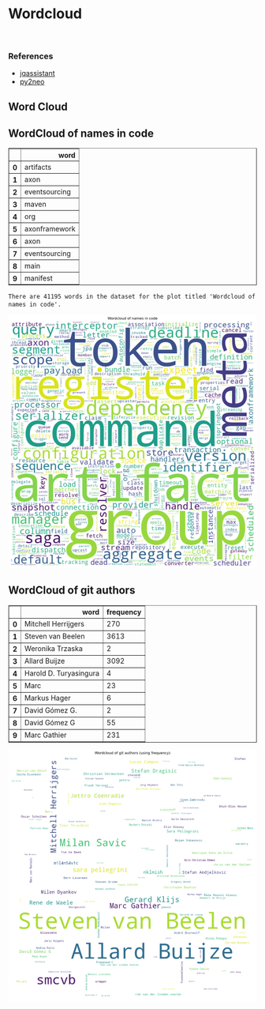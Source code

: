 # Wordcloud
<br>  

### References
- [jqassistant](https://jqassistant.org)
- [py2neo](https://py2neo.org/2021.1/)





## Word Cloud

## WordCloud of names in code




<div>
<table border="1" class="dataframe">
  <thead>
    <tr style="text-align: right;">
      <th></th>
      <th>word</th>
    </tr>
  </thead>
  <tbody>
    <tr>
      <th>0</th>
      <td>artifacts</td>
    </tr>
    <tr>
      <th>1</th>
      <td>axon</td>
    </tr>
    <tr>
      <th>2</th>
      <td>eventsourcing</td>
    </tr>
    <tr>
      <th>3</th>
      <td>maven</td>
    </tr>
    <tr>
      <th>4</th>
      <td>org</td>
    </tr>
    <tr>
      <th>5</th>
      <td>axonframework</td>
    </tr>
    <tr>
      <th>6</th>
      <td>axon</td>
    </tr>
    <tr>
      <th>7</th>
      <td>eventsourcing</td>
    </tr>
    <tr>
      <th>8</th>
      <td>main</td>
    </tr>
    <tr>
      <th>9</th>
      <td>manifest</td>
    </tr>
  </tbody>
</table>
</div>



    There are 41195 words in the dataset for the plot titled 'Wordcloud of names in code'.



    
![png](Wordcloud_files/Wordcloud_14_1.png)
    


## WordCloud of git authors




<div>
<table border="1" class="dataframe">
  <thead>
    <tr style="text-align: right;">
      <th></th>
      <th>word</th>
      <th>frequency</th>
    </tr>
  </thead>
  <tbody>
    <tr>
      <th>0</th>
      <td>Mitchell Herrijgers</td>
      <td>270</td>
    </tr>
    <tr>
      <th>1</th>
      <td>Steven van Beelen</td>
      <td>3613</td>
    </tr>
    <tr>
      <th>2</th>
      <td>Weronika Trzaska</td>
      <td>2</td>
    </tr>
    <tr>
      <th>3</th>
      <td>Allard Buijze</td>
      <td>3092</td>
    </tr>
    <tr>
      <th>4</th>
      <td>Harold D. Turyasingura</td>
      <td>4</td>
    </tr>
    <tr>
      <th>5</th>
      <td>Marc</td>
      <td>23</td>
    </tr>
    <tr>
      <th>6</th>
      <td>Markus Hager</td>
      <td>6</td>
    </tr>
    <tr>
      <th>7</th>
      <td>David Gómez G.</td>
      <td>2</td>
    </tr>
    <tr>
      <th>8</th>
      <td>David Gómez G</td>
      <td>55</td>
    </tr>
    <tr>
      <th>9</th>
      <td>Marc Gathier</td>
      <td>231</td>
    </tr>
  </tbody>
</table>
</div>




    
![png](Wordcloud_files/Wordcloud_17_0.png)
    

